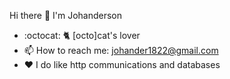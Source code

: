 Hi there 👋 I'm Johanderson

<!--
**sonic182/sonic182** is a ✨ _special_ ✨ repository because its `README.md` (this file) appears on your GitHub profile.

Here are some ideas to get you started:
-->

- :octocat: :cat2: [octo]cat's lover
- :mailbox: How to reach me: johander1822@gmail.com
- :heart: I do like http communications and databases
